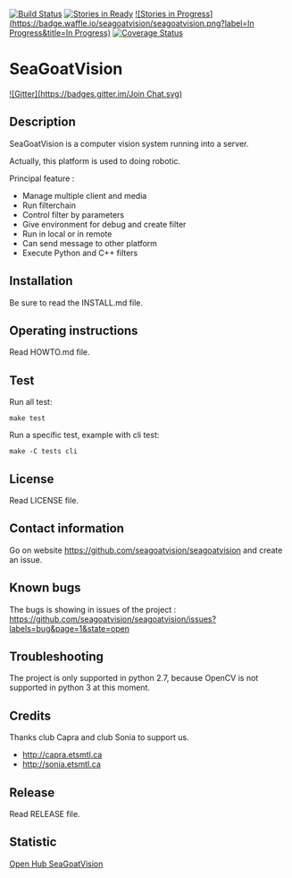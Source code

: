 [![Build Status](https://travis-ci.org/seagoatvision/seagoatvision.svg?branch=develop)](https://travis-ci.org/seagoatvision/seagoatvision)
[![Stories in Ready](https://badge.waffle.io/seagoatvision/seagoatvision.png?label=ready&title=Ready)](http://waffle.io/seagoatvision/seagoatvision)
[![Stories in Progress](https://badge.waffle.io/seagoatvision/seagoatvision.png?label=In Progress&title=In Progress)](http://waffle.io/seagoatvision/seagoatvision)
[![Coverage Status](https://img.shields.io/coveralls/seagoatvision/seagoatvision.svg)](https://coveralls.io/r/seagoatvision/seagoatvision?branch=develop)

SeaGoatVision
=============
[![Gitter](https://badges.gitter.im/Join Chat.svg)](https://gitter.im/seagoatvision/seagoatvision?utm_source=badge&utm_medium=badge&utm_campaign=pr-badge)

Description
-----------
SeaGoatVision is a computer vision system running into a server.

Actually, this platform is used to doing robotic.

Principal feature :

 - Manage multiple client and media
 - Run filterchain
 - Control filter by parameters
 - Give environment for debug and create filter
 - Run in local or in remote
 - Can send message to other platform
 - Execute Python and C++ filters

Installation
------------
Be sure to read the INSTALL.md file.

Operating instructions
----------------------
Read HOWTO.md file.

Test
----
Run all test:

	make test

Run a specific test, example with cli test:

	make -C tests cli

License
-------
Read LICENSE file.

Contact information
-------------------
Go on website https://github.com/seagoatvision/seagoatvision and create an issue.

Known bugs
----------
The bugs is showing in issues of the project : https://github.com/seagoatvision/seagoatvision/issues?labels=bug&page=1&state=open

Troubleshooting
---------------
The project is only supported in python 2.7, because OpenCV is not supported in python 3 at this moment.

Credits
-------
Thanks club Capra and club Sonia to support us.

 - http://capra.etsmtl.ca
 - http://sonia.etsmtl.ca

Release
-------
Read RELEASE file.

Statistic
---------
[Open Hub SeaGoatVision](https://www.openhub.net/p/SeaGoatVision)
